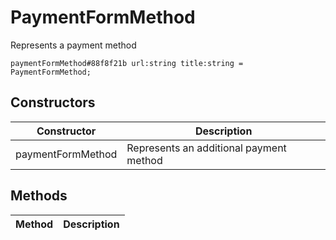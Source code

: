 # PaymentFormMethod
Represents a payment method

```
paymentFormMethod#88f8f21b url:string title:string = PaymentFormMethod;
```

## Constructors
| Constructor | Description |
| ---- | ----------- |
| paymentFormMethod | Represents an additional payment method |


## Methods
| Method | Description |
| ---- | ----------- |


